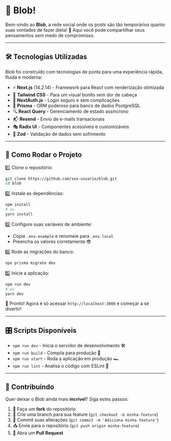 # 🚀 Blob!

Bem-vindo ao **Blob**, a rede social onde os posts são tão temporários quanto suas vontades de fazer dieta! 🫠 Aqui você pode compartilhar seus pensamentos sem medo de compromisso.

---

## 🛠️ Tecnologias Utilizadas

Blob foi construído com tecnologias de ponta para uma experiência rápida, fluida e moderna:

- ⚡ **Next.js** (14.2.14) - Framework para React com renderização otimizada
- 🎨 **Tailwind CSS** - Para um visual bonito sem dor de cabeça
- 🔐 **NextAuth.js** - Login seguro e sem complicações
- 💾 **Prisma** - ORM poderoso para banco de dados PostgreSQL
- 🔍 **React Query** - Gerenciamento de estado assíncrono
- 📬 **Resend** - Envio de e-mails transacionais
- 🎭 **Radix UI** - Componentes acessíveis e customizáveis
- 🔢 **Zod** - Validação de dados sem sofrimento

---

## 🚀 Como Rodar o Projeto

1️⃣ Clone o repositório:

```sh
git clone https://github.com/seu-usuario/blob.git
cd blob
```

2️⃣ Instale as dependências:

```sh
npm install
# ou
yarn install
```

3️⃣ Configure suas variáveis de ambiente:

- Copie `.env.example` e renomeie para `.env.local`
- Preencha os valores corretamente 😎

4️⃣ Rode as migrações do banco:

```sh
npx prisma migrate dev
```

5️⃣ Inicie a aplicação:

```sh
npm run dev
# ou
yarn dev
```

🎉 Pronto! Agora é só acessar `http://localhost:3000` e começar a se divertir!

---

## 🎛️ Scripts Disponíveis

- `npm run dev` - Inicia o servidor de desenvolvimento 🛠️
- `npm run build` - Compila para produção 🚀
- `npm run start` - Roda a aplicação em produção 🏎️
- `npm run lint` - Analisa o código com ESLint 🔎

---

## 🤝 Contribuindo

Quer deixar o Blob ainda mais **incrível**? Siga estes passos:

1. 🍴 Faça um **fork** do repositório
2. 🌱 Crie uma branch para sua feature (`git checkout -b minha-feature`)
3. 💾 Commit suas alterações (`git commit -m 'Adiciona minha feature'`)
4. 📤 Envie para o repositório (`git push origin minha-feature`)
5. 🎉 Abra um **Pull Request**
